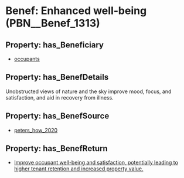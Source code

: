 # Benef: __Enhanced well-being__ (PBN__Benef_1313)

## Property: has_Beneficiary

* [occupants](../Stakeholder/PBN__Stakeholder_92)

## Property: has_BenefDetails

Unobstructed views of nature and the sky improve mood, focus, and satisfaction, and aid in recovery from illness.

## Property: has_BenefSource

* [peters_how_2020](../Article/PBN__Article_279)

## Property: has_BenefReturn

* [Improve occupant well-being and satisfaction, potentially leading to higher tenant retention and increased property value.](../BenefReturn/PBN__BenefReturn_1483)

